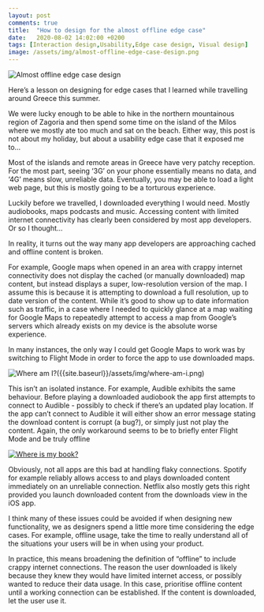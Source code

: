 ```yaml
---
layout: post
comments: true
title:  "How to design for the almost offline edge case"
date:   2020-08-02 14:02:00 +0200
tags: [Interaction design,Usability,Edge case design, Visual design]
image: /assets/img/almost-offline-edge-case-design.png
---
```

![Almost offline edge case design]({{site.baseurl}}/assets/img/almost-offline-edge-case-design.png)

Here’s a lesson on designing for edge cases that I learned while travelling around Greece this summer. 

We were lucky enough to be able to hike in the northern mountainous region of Zagoria and then spend some time on the island of the Milos where we mostly ate too much and sat on the beach. Either way, this post is not about my holiday, but about a usability edge case that it exposed me to…

Most of the islands and remote areas in Greece have very patchy reception. For the most part, seeing ‘3G’ on your phone essentially means no data, and ‘4G’ means slow, unreliable data. Eventually, you may be able to load a light web page, but this is mostly going to be a torturous experience. 

Luckily before we travelled, I downloaded everything I would need. Mostly audiobooks, maps podcasts and music. Accessing content with limited internet connectivity has clearly been considered by most app developers. Or so I thought…

In reality, it turns out the way many app developers are approaching cached and offline content is broken.

For example, Google maps when opened in an area with crappy internet connectivity does not display the cached (or manually downloaded) map content, but instead displays a super, low-resolution version of the map. I assume this is because it is attempting to download a full resolution, up to date version of the content. While it’s good to show up to date information such as traffic, in a case where I needed to quickly glance at a map waiting for Google Maps to repeatedly attempt to access a map from Google’s servers which already exists on my device is the absolute worse experience.

In many instances, the only way I could get Google Maps to work was by switching to Flight Mode in order to force the app to use downloaded maps.

![Where am I?({{site.baseurl}}/assets/img/where-am-i.png)]({{site.baseurl}}/assets/img/where-am-i.png)

This isn’t an isolated instance. For example, Audible exhibits the same behaviour. Before playing a downloaded audiobook the app first attempts to connect to Audible - possibly to check if there’s an updated play location. If the app can’t connect to Audible it will either show an error message stating the download content is corrupt (a bug?), or simply just not play the content. Again, the only workaround seems to be to briefly enter Flight Mode and be truly offline

[![Where is my book?]({{site.baseurl}}/assets/img/where-is-my-book.png)]({{site.baseurl}}/assets/img/where-is-my-book.png)

Obviously, not all apps are this bad at handling flaky connections. Spotify for example reliably allows access to and plays downloaded content immediately on an unreliable connection. Netflix also mostly gets this right provided you launch downloaded content from the downloads view in the iOS app. 

I think many of these issues could be avoided if when designing new functionality, we as designers spend a little more time considering the edge cases. For example, offline usage, take the time to really understand all of the situations your users will be in when using your product.

In practice, this means broadening the definition of “offline” to include crappy internet connections. The reason the user downloaded is likely because they knew they would have limited internet access, or possibly wanted to reduce their data usage. In this case, prioritise offline content until a working connection can be established. If the content is downloaded, let the user use it. 
